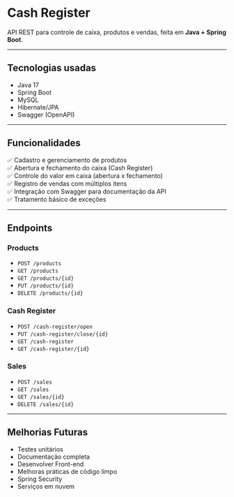 # Cash Register

API REST para controle de caixa, produtos e vendas, feita em **Java + Spring Boot**.

---

## Tecnologias usadas

- Java 17
- Spring Boot
- MySQL
- Hibernate/JPA
- Swagger (OpenAPI)

---

## Funcionalidades

✅ Cadastro e gerenciamento de produtos  
✅ Abertura e fechamento do caixa (Cash Register)  
✅ Controle do valor em caixa (abertura x fechamento)  
✅ Registro de vendas com múltiplos itens  
✅ Integração com Swagger para documentação da API  
✅ Tratamento básico de exceções

---

## Endpoints

### Products
- `POST /products`
- `GET /products`
- `GET /products/{id}`
- `PUT /products/{id}`
- `DELETE /products/{id}`

### Cash Register
- `POST /cash-register/open`
- `PUT /cash-register/close/{id}`
- `GET /cash-register`
- `GET /cash-register/{id}`

### Sales
- `POST /sales`
- `GET /sales`
- `GET /sales/{id}`
- `DELETE /sales/{id}`

---

## Melhorias Futuras
- Testes unitários
- Documentação completa
- Desenvolver Front-end
- Melhoras práticas de código limpo
- Spring Security
- Serviços em nuvem



